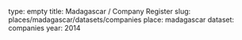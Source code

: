 type: empty
title: Madagascar / Company Register
slug: places/madagascar/datasets/companies
place: madagascar
dataset: companies
year: 2014
